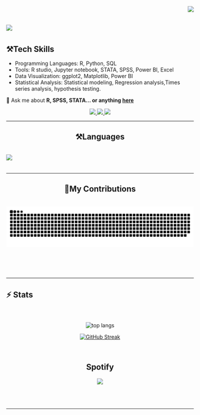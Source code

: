 <img align="right" src="https://visitor-badge.laobi.icu/badge?page_id=ken-warren.ken-warren" />

<h1 align="left">
    <img src="https://readme-typing-svg.herokuapp.com/?font=Righteous&size=35&center=true&vCenter=true&width=500&height=70&duration=4000&lines=Hi+There!+👋;+I'm+Ken+Warren!;" />
</h1>

## ⚒️Tech Skills
- Programming Languages: R, Python, SQL
- Tools: R studio, Jupyter notebook, STATA, SPSS, Power BI, Excel
- Data Visualization: ggplot2, Matplotlib, Power BI
- Statistical Analysis: Statistical modeling, Regression analysis,Times series analysis, hypothesis testing.

💬 Ask me about **R, SPSS, STATA... or anything [here](https://github.com/ken-warren/ken-warren/issues)**

 
<div align="center"> 
  <a href="mailto:kennedykyalo168@gmail.com">
    <img src="https://img.shields.io/badge/Gmail-333333?style=for-the-badge&logo=gmail&logoColor=red" />
  </a>
  <a href="https://linkedin.com/in/kennedykyalo/" target="_blank">
    <img src="https://img.shields.io/badge/LinkedIn-0077B5?style=for-the-badge&logo=linkedin&logoColor=white" target="_blank" />
  </a>
  <a href="https://ken-warren.github.io" target="_blank">
     <img src="https://img.shields.io/badge/Portfolio-FF5722?style=for-the-badge&logo=todoist&logoColor=white" target="_blank" /> <!-- sqlite, safari, google-chrome are other good icon options -->
  </a>
</div>

 <hr/>
 
<h2 align="center">⚒️Languages</h2>
<br/>
<div align="left">
    <img src="https://skillicons.dev/icons?i=html,javascript,css,c,r" /><br>
</div>

<br/>
<hr/>

<div align="center">
  <h2>🐍My Contributions</h2>
  <br>
  <img alt="snake eating my contributions" src="https://raw.githubusercontent.com/ken-warren/ken-warren/output/github-contribution-grid-snake.svg" />
  
  <br/><br/><br/>
</div>

<hr/>

<h2 align="left">⚡ Stats</h2>
<br>
<div align=center>
  <br/>
  <img width=325 align="center" src="https://github-readme-stats.vercel.app/api/top-langs/?username=ken-warren&hide=langs_count=8&layout=compact&theme=react&border_radius=10&size_weight=0.5&count_weight=0.5&exclude_repo=github-readme-stats" alt="top langs" />

[![GitHub Streak](https://github-readme-streak-statss-bay.vercel.app?user=ken-warren&theme=dark&align=center&hide_border=true&border_radius=2.5)](https://git.io/streak-stats)

</div>

&nbsp;<div align="center">
## Spotify
  <a href="https://spotify-github-profile.vercel.app/api/view?uid=31gfdutr5y3esqn3x35x3q5agopm&redirect=true">
    <img src="https://spotify-github-profile.vercel.app/api/view?uid=31gfdutr5y3esqn3x35x3q5agopm&cover_image=true&theme=novatorem&bar_color=53b14f&bar_color_cover=false"/>
  </a>

<br/><br/>

<hr/>

<br/>
<br/>
